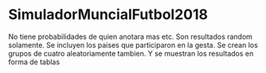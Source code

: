 # SimuladorMuncialFutbol2018
No tiene probabilidades de quien anotara mas etc. Son resultados random solamente.
Se incluyen los paises que participaron en la gesta.
Se crean los grupos de cuatro aleatoriamente tambien.
Y se muestran los resultados en forma de tablas


